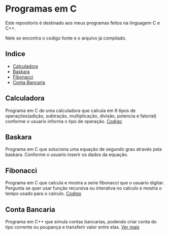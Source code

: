 # Programas em C
Este repositorio é destinado aos meus programas feitos na linguagem C e C++.

Nele se encontra o codigo fonte e o arquivo já compilado.
## Indice

* [Calculadora](https://github.com/Roalli/Programas-em-C#calculadora)
* [Baskara](https://github.com/Roalli/Programas-em-C#baskara)
* [Fibonacci](https://github.com/Roalli/Programas-em-C#fibonacci)
* [Conta Bancaria](https://github.com/Roalli/Programas-em-C#conta-bancaria)

## Calculadora

Programa em C de uma calculadora que calcula em 6 tipos de operações(adição, subtração, multiplicação, divisão, potencia e fatorial) conforme o usuario informa o tipo de operação. [Codigo](/calculadora.c)

## Baskara

Programa em C que soluciona uma equação de segundo grau através pela baskara. Conforme o usuario inserir os dados da equação. 

## Fibonacci

Programa em C que calcula e mostra a serie fibonacci que o usuario digitar. Pergunta se quer usar função recursiva ou interativa no calculo e mostra o tempo usado para o calculo. [Codigo](/fibonacci4.c)

## Conta Bancaria

Programa em C++ que simula contas bancarias, podendo criar conta do tipo corrente ou poupança e transferir valor entre elas. [Ver mais](/Conta%20Bancaria)
